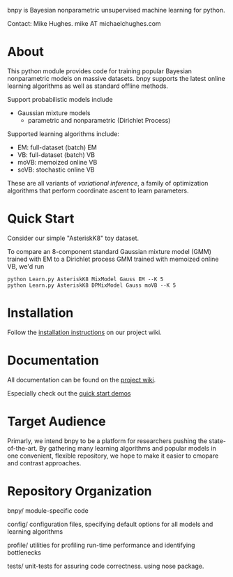 bnpy is Bayesian nonparametric unsupervised machine learning for python.

Contact:  Mike Hughes. mike AT michaelchughes.com 

# About
This python module provides code for training popular Bayesian nonparametric models on massive datasets. bnpy supports the latest online learning algorithms as well as standard offline methods. 

Support probabilistic models include

* Gaussian mixture models
    * parametric and nonparametric (Dirichlet Process)

Supported learning algorithms include:

* EM: full-dataset (batch) EM
* VB: full-dataset (batch) VB
* moVB: memoized online VB
* soVB: stochastic online VB

These are all variants of *variational inference*, a family of optimization algorithms that perform coordinate ascent to learn parameters. 

# Quick Start

Consider our simple "AsteriskK8" toy dataset.  

To compare an 8-component standard Gaussian mixture model (GMM) trained with EM to a Dirichlet process GMM trained with memoized online VB, we'd run

```
python Learn.py AsteriskK8 MixModel Gauss EM --K 5
python Learn.py AsteriskK8 DPMixModel Gauss moVB --K 5
```

# Installation

Follow the [installation instructions](https://bitbucket.org/michaelchughes/bnpy/wiki/Installation.md) on our project wiki.

# Documentation

All documentation can be found on the  [project wiki](https://bitbucket.org/michaelchughes/bnpy/wiki/Home.md).

Especially check out the [quick start demos](https://bitbucket.org/michaelchughes/bnpy/wiki/QuickStart/QuickStart.md)

# Target Audience

Primarly, we intend bnpy to be a platform for researchers pushing the state-of-the-art. By gathering many learning algorithms and popular models in one convenient, flexible repository, we hope to make it easier to cmopare and contrast approaches.

# Repository Organization
  bnpy/ module-specific code

  config/ configuration files, specifying default options for all models and learning algorithms

  profile/ utilities for profiling run-time performance and identifying bottlenecks

  tests/ unit-tests for assuring code correctness. using nose package.

